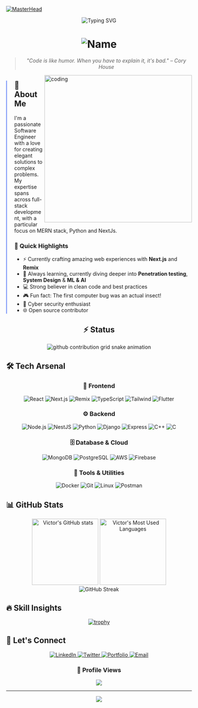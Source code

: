 [![MasterHead](https://user-images.githubusercontent.com/113350806/236842414-18101a37-92f5-4de7-a46d-eeaca6e16cbd.gif)](https://github.com/vkhydras)

<div align="center">
  <img src="https://readme-typing-svg.demolab.com?font=Fira+Code&pause=1000&color=6B8AF7&random=false&width=435&lines=⚡+Full+Stack+Software+Engineer+⚡;🔮+Problem+Solver+%7C+Creative+Thinker+🔮;🚀+MERN+Stack+%7C+Python+%7C+NextJs+%7C+Remix+🚀" alt="Typing SVG" />
</div>

<h1 align="center">
  <img src="https://readme-typing-svg.demolab.com?font=Fira+Code&weight=600&size=35&duration=4000&pause=1000&color=6B8AF7&background=00000000&multiline=true&repeat=false&random=false&width=600&height=80&lines=👋+Hello+World%2C+I%27m+Victor" alt="Name" />
</h1>

<div align="center">
  
> *"Code is like humor. When you have to explain it, it's bad." – Cory House*

</div>

<div>
  <img align="right" alt="coding" width="400" src="https://cdn.dribbble.com/users/1162077/screenshots/3848914/programmer.gif">
</div>

<div align="left" style="border-left: 2px solid #6B8AF7; padding-left: 20px;">

## 🚀 About Me

I'm a passionate Software Engineer with a love for creating elegant solutions to complex problems. My expertise spans across full-stack development, with a particular focus on MERN stack, Python and NextJs.

### 🎯 Quick Highlights

- ⚡ Currently crafting amazing web experiences with **Next.js** and **Remix**
- 🌱 Always learning, currently diving deeper into **Penetration testing**, **System Design** & **ML & AI**
- 💻 Strong believer in clean code and best practices
- 🎮 Fun fact: The first computer bug was an actual insect!
- 🔐 Cyber security enthusiast
- 🌐 Open source contributor

</div>

<div align="center">
  
## ⚡ Status

 <picture>
  <source media="(prefers-color-scheme: dark)" srcset="https://raw.githubusercontent.com/vkhydras/vkhydras/output/dist/github-contribution-grid-snake-dark.svg">
  <source media="(prefers-color-scheme: light)" srcset="https://raw.githubusercontent.com/vkhydras/vkhydras/output/dist/github-contribution-grid-snake.svg">
  <img alt="github contribution grid snake animation" src="https://raw.githubusercontent.com/vkhydras/vkhydras/output/dist/github-contribution-grid-snake.svg">
</picture>

</div>

## 🛠️ Tech Arsenal

<div align="center">

### 🎨 Frontend

![React](https://img.shields.io/badge/-React-61DAFB?style=for-the-badge&logo=react&logoColor=black)
![Next.js](https://img.shields.io/badge/-Next.js-000000?style=for-the-badge&logo=next.js&logoColor=white)
![Remix](https://img.shields.io/badge/-Remix-000000?style=for-the-badge&logo=remix&logoColor=white)
![TypeScript](https://img.shields.io/badge/-TypeScript-3178C6?style=for-the-badge&logo=typescript&logoColor=white)
![Tailwind](https://img.shields.io/badge/-Tailwind-38B2AC?style=for-the-badge&logo=tailwind-css&logoColor=white)
![Flutter](https://img.shields.io/badge/-Flutter-02569B?style=for-the-badge&logo=flutter&logoColor=white)

### ⚙️ Backend

![Node.js](https://img.shields.io/badge/-Node.js-339933?style=for-the-badge&logo=node.js&logoColor=white)
![NestJS](https://img.shields.io/badge/-NestJS-E0234E?style=for-the-badge&logo=nestjs&logoColor=white)
![Python](https://img.shields.io/badge/-Python-3776AB?style=for-the-badge&logo=python&logoColor=white)
![Django](https://img.shields.io/badge/-Django-092E20?style=for-the-badge&logo=django&logoColor=white)
![Express](https://img.shields.io/badge/-Express-000000?style=for-the-badge&logo=express&logoColor=white)
![C++](https://img.shields.io/badge/-C++-00599C?style=for-the-badge&logo=c%2B%2B&logoColor=white)
![C](https://img.shields.io/badge/-C-A8B9CC?style=for-the-badge&logo=c&logoColor=black)

### 🗄️ Database & Cloud

![MongoDB](https://img.shields.io/badge/-MongoDB-47A248?style=for-the-badge&logo=mongodb&logoColor=white)
![PostgreSQL](https://img.shields.io/badge/-PostgreSQL-336791?style=for-the-badge&logo=postgresql&logoColor=white)
![AWS](https://img.shields.io/badge/-AWS-232F3E?style=for-the-badge&logo=amazon-aws&logoColor=white)
![Firebase](https://img.shields.io/badge/-Firebase-FFCA28?style=for-the-badge&logo=firebase&logoColor=black)

### 🔧 Tools & Utilities

![Docker](https://img.shields.io/badge/-Docker-2496ED?style=for-the-badge&logo=docker&logoColor=white)
![Git](https://img.shields.io/badge/-Git-F05032?style=for-the-badge&logo=git&logoColor=white)
![Linux](https://img.shields.io/badge/-Linux-FCC624?style=for-the-badge&logo=linux&logoColor=black)
![Postman](https://img.shields.io/badge/-Postman-FF6C37?style=for-the-badge&logo=postman&logoColor=white)

</div>

## 📊 GitHub Stats

<div align="center">
  <img height="180em" src="https://github-readme-stats.vercel.app/api?username=vkhydras&show_icons=true&theme=tokyonight&hide_border=true" alt="Victor's GitHub stats" />
  <img height="180em" src="https://github-readme-stats.vercel.app/api/top-langs/?username=vkhydras&layout=compact&theme=tokyonight&hide_border=true" alt="Victor's Most Used Languages" />
</div>

<div align="center">
  <img src="https://github-readme-streak-stats.herokuapp.com/?user=vkhydras&theme=tokyonight&hide_border=true" alt="GitHub Streak" />
</div>

## 🔥 Skill Insights

<div align="center">

[![trophy](https://github-profile-trophy.vercel.app/?username=vkhydras&theme=tokyonight&no-frame=true&row=1&column=6)](https://github.com/ryo-ma/github-profile-trophy)

</div>

## 🤝 Let's Connect

<div align="center">
  <a href="https://linkedin.com/in/victor-kimaru-250b04277">
    <img src="https://img.shields.io/badge/-LinkedIn-0077B5?style=for-the-badge&logo=linkedin&logoColor=white" alt="LinkedIn" />
  </a>
  <a href="https://twitter.com/v_k_hydra">
    <img src="https://img.shields.io/badge/-Twitter-1DA1F2?style=for-the-badge&logo=twitter&logoColor=white" alt="Twitter" />
  </a>
  <a href="https://victork.vercel.app/">
    <img src="https://img.shields.io/badge/-Portfolio-000000?style=for-the-badge&logo=vercel&logoColor=white" alt="Portfolio" />
  </a>
  <a href="mailto:victorkimaru8@gmail.com">
    <img src="https://img.shields.io/badge/-Email-D14836?style=for-the-badge&logo=gmail&logoColor=white" alt="Email" />
  </a>
</div>

<div align="center">

### 👥 Profile Views

[![](https://visitcount.itsvg.in/api?id=vkhydras&icon=2&color=6)](https://visitcount.itsvg.in)

</div>

---

<div align="center">
  <img src="https://capsule-render.vercel.app/api?type=waving&color=6B8AF7&height=120&section=footer" />
</div>
